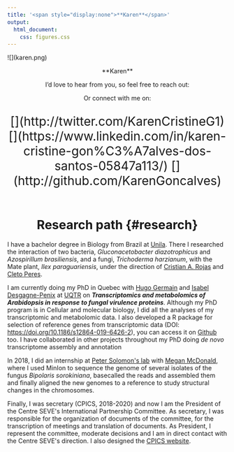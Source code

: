 ```yaml
---
title: '<span style="display:none">**Karen**</span>'
output: 
  html_document:
    css: figures.css
---
```


<script src="https://kit.fontawesome.com/0af1a424a5.js" crossorigin="anonymous"></script>

<style>
#myBtn {
  display: none; /* Hidden by default */
  position: fixed; /* Fixed/sticky position */
  bottom: 20px; /* Place the button at the bottom of the page */
  right: 30px; /* Place the button 30px from the right */
  z-index: 99; /* Make sure it does not overlap */
  border: none; /* Remove borders */
  outline: none; /* Remove outline */
  background-color: red; /* Set a background color */
  color: white; /* Text color */
  cursor: pointer; /* Add a mouse pointer on hover */
  padding: 15px; /* Some padding */
  border-radius: 10px; /* Rounded corners */
  font-size: 18px; /* Increase font size */
}

#myBtn:hover {
  background-color: #555; /* Add a dark-grey background on hover */
}
.main-container {
  width: 1800px;
  margin-left: auto;
  margin-right: auto;
}

h1, h2, h3, h4 {
text-align: center
}
/* Responsive layout - makes the two columns/boxes stack on top of each other instead of next to each other, on small screens */
@media (max-width: 700px) {
  .main-container {
    width: 100%;
    height: auto;
  }
}

</style>

<div class = "row">

<div class="col-md-3" style="float: left; display: inline">

<div class = "row">
<style> img {width: 100%; text-align: center}</style>
![](karen.png)
<p  align="center">**Karen**</p>

<p  align="center">I’d love to hear from you, so feel free to reach out:</p>

<p  align="center"><a href="mailto:karen.cristine.goncalves.dos.santos@uqtr.ca"  style="color:#fc1c03"><i class="fas fa-envelope"></i></a> <a href="mailto:cris.kgs@gmail.com" style="color:#03b6fc"><i class="fas fa-envelope"></i></a></p>


<p  align="center">Or connect with me on:</p>
<span style="font-size: 2em"> <p  align="center"> [<i class="fab fa-twitter"></i>](http://twitter.com/KarenCristineG1) [<i class="fab fa-linkedin-in"></i>](https://www.linkedin.com/in/karen-cristine-gon%C3%A7alves-dos-santos-05847a113/) [<i class="fab fa-github"></i>](http://github.com/KarenGoncalves) </p> </span>
</div>
</div>

<div class="col-md-9" style="float: left; display: inline">


# **Research path** {#research}

<div style="width: 100%; display: block">


I have a bachelor degree in Biology from Brazil at [Unila](https://portal.unila.edu.br/). There I researched the interaction of two bacteria, _Gluconacetobacter diazotrophicus_ and _Azospirillum brasiliensis_, and a fungi, _Trichoderma harzianum_, with the Mate plant, _Ilex paraguariensis_, under the direction of [Cristian A. Rojas](https://www.researchgate.net/profile/Cristian_Rojas6) and [Cleto Peres](https://www.researchgate.net/profile/Cleto_Peres).

I am currently doing my PhD in Quebec with [Hugo Germain](http://www.germainhugo.com/) and [Isabel Desgagne-Penix](https://oraprdnt.uqtr.uquebec.ca/pls/public/gscw031?owa_no_site=3466) at [UQTR](http:/uqtr.ca) on **_Transcriptomics and metabolomics of Arabidopsis in response to fungal virulence proteins_**. Although my PhD program is in Cellular and molecular biology, I did all the analyses of my transcriptomic and metabolomic data. I also developed a R package for selection of reference genes from transcriptomic data (DOI: https://doi.org/10.1186/s12864-019-6426-2), you can access it on  [Github](https://github.com/KarenGoncalves/CustomSelection) too. I have collaborated in other projects throughout my PhD doing _de novo_ transcriptome assembly and annotation

In 2018, I did an internship at [Peter Solomon's lab](https://biology.anu.edu.au/people/academics/peter-solomon) with [Megan McDonald](https://biology.anu.edu.au/people/academics/megan-mcdonald), where I used MinIon to sequence the genome of several isolates of the fungus _Bipolaris sorokiniana_, basecalled the reads and assembled them and finally aligned the new genomes to a reference to study structural changes in the chromosomes.

Finally, I was secretary (CPICS, 2018-2020) and now I am the President of the Centre SEVE's International Partnership Committee. As secretary, I was responsible for the organization of documents of the committee, for the transcription of meetings and translation of documents. As President, I represent the committee, moderate decisions and I am in direct contact with the Centre SEVE's direction. I also designed the [CPICS website](https://cpics.netlify.app).
</div>

</div>


<button onclick="topFunction()" id="myBtn" title="Go to top">Top</button>
<script>
//Get the button
var mybutton = document.getElementById("myBtn");

// When the user scrolls down 20px from the top of the document, show the button
window.onscroll = function() {scrollFunction()};

function scrollFunction() {
  if (document.body.scrollTop > 20 || document.documentElement.scrollTop > 20) {
    mybutton.style.display = "block";
  } else {
    mybutton.style.display = "none";
  }
}

// When the user clicks on the button, scroll to the top of the document
function topFunction() {
  document.body.scrollTop = 0;
  document.documentElement.scrollTop = 0;
}
</script>
